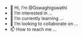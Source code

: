 - 👋 Hi, I’m @Gswaghigswathi
- 👀 I’m interested in ...
- 🌱 I’m currently learning ...
- 💞️ I’m looking to collaborate on ...
- 📫 How to reach me ...

<!---
Gswaghigswathi/Gswaghigswathi is a ✨ special ✨ repository because its `README.md` (this file) appears on your GitHub profile.
You can click the Preview link to take a look at your changes.
--->
